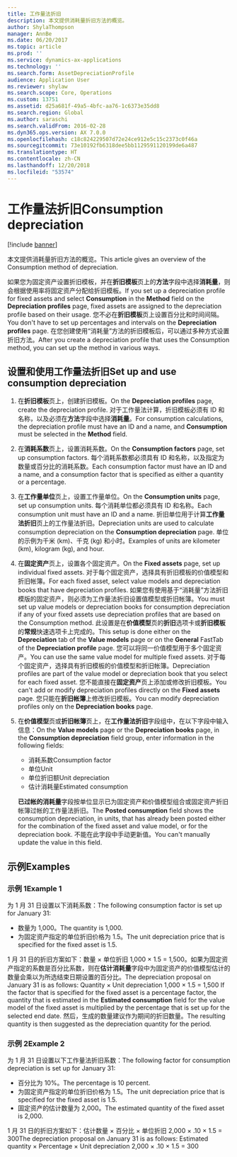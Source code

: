 ```yaml
---
title: 工作量法折旧
description: 本文提供消耗量折旧方法的概览。
author: ShylaThompson
manager: AnnBe
ms.date: 06/20/2017
ms.topic: article
ms.prod: ''
ms.service: dynamics-ax-applications
ms.technology: ''
ms.search.form: AssetDepreciationProfile
audience: Application User
ms.reviewer: shylaw
ms.search.scope: Core, Operations
ms.custom: 13751
ms.assetid: d25a681f-49a5-4bfc-aa76-1c6373e35dd8
ms.search.region: Global
ms.author: saraschi
ms.search.validFrom: 2016-02-28
ms.dyn365.ops.version: AX 7.0.0
ms.openlocfilehash: c18c824229507d72e24ce912e5c15c2373c0f46a
ms.sourcegitcommit: 73e10192fb6318dee5bb1129591120199de6a487
ms.translationtype: HT
ms.contentlocale: zh-CN
ms.lasthandoff: 12/20/2018
ms.locfileid: "53574"
---
```

# <a name="consumption-depreciation"></a><span data-ttu-id="a8b03-103">工作量法折旧</span><span class="sxs-lookup"><span data-stu-id="a8b03-103">Consumption depreciation</span></span>

[!include [banner](../includes/banner.md)]

<span data-ttu-id="a8b03-104">本文提供消耗量折旧方法的概览。</span><span class="sxs-lookup"><span data-stu-id="a8b03-104">This article gives an overview of the Consumption method of depreciation.</span></span>

<span data-ttu-id="a8b03-105">如果您为固定资产设置折旧模板，并在**折旧模板**页上的**方法**字段中选择**消耗量**，则会根据使用率将固定资产分配给折旧模板。</span><span class="sxs-lookup"><span data-stu-id="a8b03-105">If you set up a depreciation profile for fixed assets and select **Consumption** in the **Method** field on the **Depreciation profiles** page, fixed assets are assigned to the depreciation profile based on their usage.</span></span> <span data-ttu-id="a8b03-106">您不必在**折旧模板**页上设置百分比和时间间隔。</span><span class="sxs-lookup"><span data-stu-id="a8b03-106">You don't have to set up percentages and intervals on the **Depreciation profiles** page.</span></span> <span data-ttu-id="a8b03-107">在您创建使用“消耗量”方法的折旧模板后，可以通过多种方式设置折旧方法。</span><span class="sxs-lookup"><span data-stu-id="a8b03-107">After you create a depreciation profile that uses the Consumption method, you can set up the method in various ways.</span></span>

## <a name="set-up-and-use-consumption-depreciation"></a><span data-ttu-id="a8b03-108">设置和使用工作量法折旧</span><span class="sxs-lookup"><span data-stu-id="a8b03-108">Set up and use consumption depreciation</span></span>
1.  <span data-ttu-id="a8b03-109">在**折旧模板**页上，创建折旧模板。</span><span class="sxs-lookup"><span data-stu-id="a8b03-109">On the **Depreciation profiles** page, create the depreciation profile.</span></span> <span data-ttu-id="a8b03-110">对于工作量法计算，折旧模板必须有 ID 和名称，以及必须在**方法**字段中选择**消耗量**。</span><span class="sxs-lookup"><span data-stu-id="a8b03-110">For consumption calculations, the depreciation profile must have an ID and a name, and **Consumption** must be selected in the **Method** field.</span></span>
2.  <span data-ttu-id="a8b03-111">在**消耗系数**页上，设置消耗系数。</span><span class="sxs-lookup"><span data-stu-id="a8b03-111">On the **Consumption factors** page, set up consumption factors.</span></span> <span data-ttu-id="a8b03-112">每个消耗系数都必须具有 ID 和名称，以及指定为数量或百分比的消耗系数。</span><span class="sxs-lookup"><span data-stu-id="a8b03-112">Each consumption factor must have an ID and a name, and a consumption factor that is specified as either a quantity or a percentage.</span></span>
3.  <span data-ttu-id="a8b03-113">在**工作量单位**页上，设置工作量单位。</span><span class="sxs-lookup"><span data-stu-id="a8b03-113">On the **Consumption units** page, set up consumption units.</span></span> <span data-ttu-id="a8b03-114">每个消耗单位都必须具有 ID 和名称。</span><span class="sxs-lookup"><span data-stu-id="a8b03-114">Each consumption unit must have an ID and a name.</span></span> <span data-ttu-id="a8b03-115">折旧单位用于计算**工作量法折旧**页上的工作量法折旧。</span><span class="sxs-lookup"><span data-stu-id="a8b03-115">Depreciation units are used to calculate consumption depreciation on the **Consumption depreciation** page.</span></span> <span data-ttu-id="a8b03-116">单位的示例为千米 (km)、千克 (kg) 和小时。</span><span class="sxs-lookup"><span data-stu-id="a8b03-116">Examples of units are kilometer (km), kilogram (kg), and hour.</span></span>
4.  <span data-ttu-id="a8b03-117">在**固定资产**页上，设置各个固定资产。</span><span class="sxs-lookup"><span data-stu-id="a8b03-117">On the **Fixed assets** page, set up individual fixed assets.</span></span> <span data-ttu-id="a8b03-118">对于每个固定资产，选择具有折旧模板的价值模型和折旧帐簿。</span><span class="sxs-lookup"><span data-stu-id="a8b03-118">For each fixed asset, select value models and depreciation books that have depreciation profiles.</span></span> <span data-ttu-id="a8b03-119">如果您有使用基于“消耗量”方法折旧模版的固定资产，则必须为工作量法折旧设置值模型或折旧帐簿。</span><span class="sxs-lookup"><span data-stu-id="a8b03-119">You must set up value models or depreciation books for consumption depreciation if any of your fixed assets use depreciation profiles that are based on the Consumption method.</span></span> <span data-ttu-id="a8b03-120">此设置是在**价值模型**页的**折旧**选项卡或**折旧模板**的**常规**快速选项卡上完成的。</span><span class="sxs-lookup"><span data-stu-id="a8b03-120">This setup is done either on the **Depreciation** tab of the **Value models** page or on the **General** FastTab of the **Depreciation profile** page.</span></span> <span data-ttu-id="a8b03-121">您可以将同一价值模型用于多个固定资产。</span><span class="sxs-lookup"><span data-stu-id="a8b03-121">You can use the same value model for multiple fixed assets.</span></span> <span data-ttu-id="a8b03-122">对于每个固定资产，选择具有折旧模板的价值模型和折旧帐簿。</span><span class="sxs-lookup"><span data-stu-id="a8b03-122">Depreciation profiles are part of the value model or depreciation book that you select for each fixed asset.</span></span> <span data-ttu-id="a8b03-123">您不能直接在**固定资产**页上添加或修改折旧模板。</span><span class="sxs-lookup"><span data-stu-id="a8b03-123">You can't add or modify depreciation profiles directly on the **Fixed assets** page.</span></span> <span data-ttu-id="a8b03-124">您只能在**折旧帐簿**上修改折旧模板。</span><span class="sxs-lookup"><span data-stu-id="a8b03-124">You can modify depreciation profiles only on the **Depreciation books** page.</span></span>
5.  <span data-ttu-id="a8b03-125">在**价值模型**页或**折旧帐簿**页上，在**工作量法折旧**字段组中，在以下字段中输入信息：</span><span class="sxs-lookup"><span data-stu-id="a8b03-125">On the **Value models** page or the **Depreciation books** page, in the **Consumption depreciation** field group, enter information in the following fields:</span></span>
    -   <span data-ttu-id="a8b03-126">消耗系数</span><span class="sxs-lookup"><span data-stu-id="a8b03-126">Consumption factor</span></span>
    -   <span data-ttu-id="a8b03-127">单位</span><span class="sxs-lookup"><span data-stu-id="a8b03-127">Unit</span></span>
    -   <span data-ttu-id="a8b03-128">单位折旧额</span><span class="sxs-lookup"><span data-stu-id="a8b03-128">Unit depreciation</span></span>
    -   <span data-ttu-id="a8b03-129">估计消耗量</span><span class="sxs-lookup"><span data-stu-id="a8b03-129">Estimated consumption</span></span>

    <span data-ttu-id="a8b03-130">**已过帐的消耗量**字段按单位显示已为固定资产和价值模型组合或固定资产折旧帐簿过帐的工作量法折旧。</span><span class="sxs-lookup"><span data-stu-id="a8b03-130">The **Posted consumption** field shows the consumption depreciation, in units, that has already been posted either for the combination of the fixed asset and value model, or for the depreciation book.</span></span> <span data-ttu-id="a8b03-131">不能在此字段中手动更新值。</span><span class="sxs-lookup"><span data-stu-id="a8b03-131">You can't manually update the value in this field.</span></span>

## <a name="examples"></a><span data-ttu-id="a8b03-132">示例</span><span class="sxs-lookup"><span data-stu-id="a8b03-132">Examples</span></span>
### <a name="example-1"></a><span data-ttu-id="a8b03-133">示例 1</span><span class="sxs-lookup"><span data-stu-id="a8b03-133">Example 1</span></span>

<span data-ttu-id="a8b03-134">为 1 月 31 日设置以下消耗系数：</span><span class="sxs-lookup"><span data-stu-id="a8b03-134">The following consumption factor is set up for January 31:</span></span>

-   <span data-ttu-id="a8b03-135">数量为 1,000。</span><span class="sxs-lookup"><span data-stu-id="a8b03-135">The quantity is 1,000.</span></span>
-   <span data-ttu-id="a8b03-136">为固定资产指定的单位折旧价格为 1.5。</span><span class="sxs-lookup"><span data-stu-id="a8b03-136">The unit depreciation price that is specified for the fixed asset is 1.5.</span></span>

<span data-ttu-id="a8b03-137">1 月 31 日的折旧方案如下：数量 × 单位折旧 1,000 × 1.5 = 1,500。如果为固定资产指定的系数是百分比系数，则在**估计消耗量**字段中为固定资产的价值模型估计的数量会乘以为所选结束日期设置的百分比。</span><span class="sxs-lookup"><span data-stu-id="a8b03-137">The depreciation proposal on January 31 is as follows: Quantity × Unit depreciation 1,000 × 1.5 = 1,500 If the factor that is specified for the fixed asset is a percentage factor, the quantity that is estimated in the **Estimated consumption** field for the value model of the fixed asset is multiplied by the percentage that is set up for the selected end date.</span></span> <span data-ttu-id="a8b03-138">然后，生成的数量建议作为期间的折旧数量。</span><span class="sxs-lookup"><span data-stu-id="a8b03-138">The resulting quantity is then suggested as the depreciation quantity for the period.</span></span>

### <a name="example-2"></a><span data-ttu-id="a8b03-139">示例 2</span><span class="sxs-lookup"><span data-stu-id="a8b03-139">Example 2</span></span>

<span data-ttu-id="a8b03-140">为 1 月 31 日设置以下工作量法折旧系数：</span><span class="sxs-lookup"><span data-stu-id="a8b03-140">The following factor for consumption depreciation is set up for January 31:</span></span>

-   <span data-ttu-id="a8b03-141">百分比为 10%。</span><span class="sxs-lookup"><span data-stu-id="a8b03-141">The percentage is 10 percent.</span></span>
-   <span data-ttu-id="a8b03-142">为固定资产指定的单位折旧价格为 1.5。</span><span class="sxs-lookup"><span data-stu-id="a8b03-142">The unit depreciation price that is specified for the fixed asset is 1.5.</span></span>
-   <span data-ttu-id="a8b03-143">固定资产的估计数量为 2,000。</span><span class="sxs-lookup"><span data-stu-id="a8b03-143">The estimated quantity of the fixed asset is 2,000.</span></span>

<span data-ttu-id="a8b03-144">1 月 31 日的折旧方案如下：估计数量 × 百分比 × 单位折旧 2,000 × .10 × 1.5 = 300</span><span class="sxs-lookup"><span data-stu-id="a8b03-144">The depreciation proposal on January 31 is as follows: Estimated quantity × Percentage × Unit depreciation 2,000 × .10 × 1.5 = 300</span></span>




